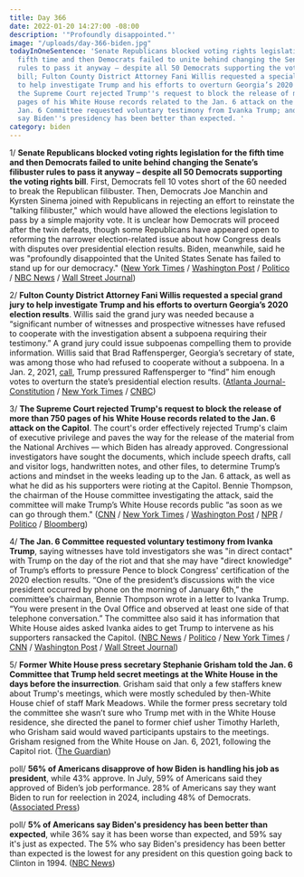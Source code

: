 ```yaml
---
title: Day 366
date: 2022-01-20 14:27:00 -08:00
description: '"Profoundly disappointed."'
image: "/uploads/day-366-biden.jpg"
todayInOneSentence: 'Senate Republicans blocked voting rights legislation for the
  fifth time and then Democrats failed to unite behind changing the Senate’s filibuster
  rules to pass it anyway – despite all 50 Democrats supporting the voting rights
  bill; Fulton County District Attorney Fani Willis requested a special grand jury
  to help investigate Trump and his efforts to overturn Georgia’s 2020 election results;
  the Supreme Court rejected Trump''s request to block the release of more than 750
  pages of his White House records related to the Jan. 6 attack on the Capitol; the
  Jan. 6 Committee requested voluntary testimony from Ivanka Trump; and 5% of Americans
  say Biden''s presidency has been better than expected. '
category: biden
---
```


1/ **Senate Republicans blocked voting rights legislation for the fifth time and then Democrats failed to unite behind changing the Senate’s filibuster rules to pass it anyway – despite all 50 Democrats supporting the voting rights bill**. First, Democrats fell 10 votes short of the 60 needed to break the Republican filibuster. Then, Democrats Joe Manchin and Kyrsten Sinema joined with Republicans in rejecting an effort to reinstate the "talking filibuster," which would have allowed the elections legislation to pass by a simple majority vote. It is unclear how Democrats will proceed after the twin defeats, though some Republicans have appeared open to reforming the narrower election-related issue about how Congress deals with disputes over presidential election results. Biden, meanwhile, said he was "profoundly disappointed that the United States Senate has failed to stand up for our democracy." ([New York Times](https://www.nytimes.com/2022/01/19/us/politics/senate-voting-rights-filibuster.html) / [Washington Post](https://www.washingtonpost.com/politics/democrats-brace-for-likely-defeat-of-voting-rights-push-due-to-gop-filibuster/2022/01/19/2f9a734c-792d-11ec-bf97-6eac6f77fba2_story.html) / [Politico](https://www.politico.com/news/2022/01/19/democrats-senate-rules-change-527366) / [NBC News](https://www.nbcnews.com/politics/congress/democrats-voting-rights-bill-heads-toward-defeat-amid-gop-blockade-n1287685) / [Wall Street Journal](https://www.wsj.com/articles/senate-democrats-brace-for-defeat-on-elections-bill-filibuster-changes-11642617597?mod=hp_lead_pos4))

2/ **Fulton County District Attorney Fani Willis requested a special grand jury to help investigate Trump and his efforts to overturn Georgia’s 2020 election results**. Willis said the grand jury was needed because a “significant number of witnesses and prospective witnesses have refused to cooperate with the investigation absent a subpoena requiring their testimony.” A grand jury could issue subpoenas compelling them to provide information. Willis said that Brad Raffensperger, Georgia’s secretary of state, was among those who had refused to cooperate without a subpoena. In a Jan. 2, 2021, [call](https://whatthefuckjusthappenedtoday.com/2021/01/04/day-1446/#1-trump-pressured-georgia%E2%80%99s-secretar), Trump pressured Raffensperger to “find” him enough votes to overturn the state’s presidential election results. ([Atlanta Journal-Constitution](https://www.ajc.com/news/atlanta-news/breaking-fulton-da-requests-special-grand-jury-for-trump-probe/E5HCDM2P75ETRAEUHBK2Q7L3FY/) / [New York Times](https://www.nytimes.com/2022/01/20/us/politics/georgia-trump-election-investigation.html) / [CNBC](https://www.cnbc.com/2022/01/20/atlanta-da-seeks-special-grand-jury-in-trump-election-interference-probe.html))

3/ **The Supreme Court rejected Trump's request to block the release of more than 750 pages of his White House records related to the Jan. 6 attack on the Capitol**. The court's order effectively rejected Trump's claim of executive privilege and paves the way for the release of the material from the National Archives — which Biden has already approved. Congressional investigators have sought the documents, which include speech drafts, call and visitor logs, handwritten notes, and other files, to determine Trump’s actions and mindset in the weeks leading up to the Jan. 6 attack, as well as what he did as his supporters were rioting at the Capitol. Bennie Thompson, the chairman of the House committee investigating the attack, said the committee will make Trump’s White House records public “as soon as we can go through them." ([CNN](https://www.cnn.com/2022/01/19/politics/supreme-court-trump-white-house-docs/index.html) / [New York Times](https://www.nytimes.com/2022/01/19/us/politics/trump-supreme-court-jan-6.html) / [Washington Post](https://www.washingtonpost.com/politics/courts_law/supreme-court-trump-january-6/2022/01/19/a432dab4-797d-11ec-83e1-eaef0fe4b8c9_story.html) / [NPR](https://www.npr.org/2022/01/19/1074226489/the-supreme-court-denies-trumps-bid-to-block-release-of-records-to-jan-6-panel) / [Politico](https://www.politico.com/news/2022/01/19/trump-supreme-court-records-527421) / [Bloomberg](https://www.bloomberg.com/news/articles/2022-01-20/trump-papers-sought-by-house-panel-to-be-released-chairman-says?sref=MIBMEEoj))

4/ **The Jan. 6 Committee requested voluntary testimony from Ivanka Trump**, saying witnesses have told investigators she was "in direct contact" with Trump on the day of the riot and that she may have "direct knowledge" of Trump’s efforts to pressure Pence to block Congress' certification of the 2020 election results. “One of the president’s discussions with the vice president occurred by phone on the morning of January 6th,” the committee’s chairman, Bennie Thompson wrote in a letter to Ivanka Trump. “You were present in the Oval Office and observed at least one side of that telephone conversation.” The committee also said it has information that White House aides asked Ivanka aides to get Trump to intervene as his supporters ransacked the Capitol. ([NBC News](https://www.nbcnews.com/politics/congress/jan-6-committee-says-it-will-ask-ivanka-trump-give-n1287771) / [Politico](https://www.politico.com/news/2022/01/20/jan-6-panel-ivanka-trump-questioning-527474) / [New York Times](https://www.nytimes.com/2022/01/20/us/politics/jan-6-committee-ivanka-trump.html) / [CNN](https://www.cnn.com/2022/01/20/politics/ivanka-trump-january-6-committee/index.html) / [Washington Post](https://www.washingtonpost.com/politics/jan-6-ivanka-trump/2022/01/20/7e542a6c-7a15-11ec-9102-d65488c31bb1_story.html) / [Wall Street Journal](https://www.wsj.com/articles/jan-6-committee-asks-ivanka-trump-to-voluntarily-cooperate-with-probe-11642699824))

5/ **Former White House press secretary Stephanie Grisham told the Jan. 6 Committee that Trump held secret meetings at the White House in the days before the insurrection**. Grisham said that only a few staffers knew about Trump's meetings, which were mostly scheduled by then-White House chief of staff Mark Meadows. While the former press secretary told the committee she wasn’t sure who Trump met with in the White House residence, she directed the panel to former chief usher Timothy Harleth, who Grisham said would waved participants upstairs to the meetings. Grisham resigned from the White House on Jan. 6, 2021, following the Capitol riot. ([The Guardian](https://www.theguardian.com/us-news/2022/jan/20/trump-secret-meetings-january-6-capitol-attack-stephanie-grisham))

poll/ **56% of Americans disapprove of how Biden is handling his job as president**, while 43% approve. In July, 59% of Americans said they approved of Biden’s job performance. 28% of Americans say they want Biden to run for reelection in 2024, including 48% of Democrats. ([Associated Press](https://apnews.com/article/coronavirus-pandemic-joe-biden-business-health-inflation-6b6b0abfef867fc405e9f358ce2c3a09))

poll/ **5% of Americans say Biden's presidency has been better than expected**, while 36% say it has been worse than expected, and 59% say it's just as expected. The 5% who say Biden's presidency has been better than expected is the lowest for any president on this question going back to Clinton in 1994. ([NBC News](https://www.nbcnews.com/politics/meet-the-press/biden-ends-first-year-president-bleak-discouraging-marks-public-n1287751))

